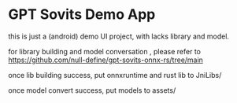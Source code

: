 # GPT Sovits Demo App

this is just a (android) demo UI project, with lacks library and model.

for library building and model conversation , please refer to https://github.com/null-define/gpt-sovits-onnx-rs/tree/main 

once lib building success, put onnxruntime and rust lib to JniLibs/

once model convert success, put models to assets/
